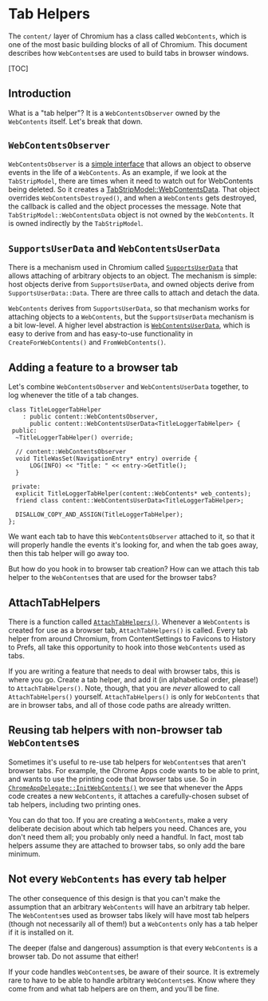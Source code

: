 # Tab Helpers

The `content/` layer of Chromium has a class called `WebContents`, which is one
of the most basic building blocks of all of Chromium. This document describes
how `WebContents`es are used to build tabs in browser windows.

[TOC]

## Introduction

What is a "tab helper"? It is a `WebContentsObserver` owned by the `WebContents`
itself. Let's break that down.

## `WebContentsObserver`

`WebContentsObserver` is a
[simple interface](https://code.google.com/p/chromium/codesearch#chromium/src/content/public/browser/web_contents_observer.h&q=webcontentsobserver)
that allows an object to observe events in the life of a `WebContents`. As an
example, if we look at the `TabStripModel`, there are times when it need to
watch out for WebContents being deleted. So it creates a
[TabStripModel::WebContentsData](https://code.google.com/p/chromium/codesearch#chromium/src/chrome/browser/ui/tabs/tab_strip_model.cc&q=TabStripModel::WebContentsData).
That object overrides `WebContentsDestroyed()`, and when a
`WebContents` gets destroyed, the callback is called and the object
processes the message. Note that `TabStripModel::WebContentsData` object is not owned by the
`WebContents`. It is owned indirectly by the `TabStripModel`.

## `SupportsUserData` and `WebContentsUserData`

There is a mechanism used in Chromium called
[`SupportsUserData`](https://code.google.com/p/chromium/codesearch#chromium/src/base/supports_user_data.h&q=SupportsUserData)
that allows attaching of arbitrary objects to an object. The mechanism is
simple: host objects derive from `SupportsUserData`, and owned objects derive
from `SupportsUserData::Data`. There are three calls to attach and detach the
data.

`WebContents` derives from `SupportsUserData`, so that mechanism works for
attaching objects to a `WebContents`, but the `SupportsUserData` mechanism is a
bit low-level. A higher level abstraction is
[`WebContentsUserData`](https://code.google.com/p/chromium/codesearch#chromium/src/content/public/browser/web_contents_user_data.h&q=WebContentsUserData),
which is easy to derive from and has easy-to-use functionality in
`CreateForWebContents()` and `FromWebContents()`.

## Adding a feature to a browser tab

Let's combine `WebContentsObserver` and `WebContentsUserData` together, to log
whenever the title of a tab changes.

```
class TitleLoggerTabHelper
    : public content::WebContentsObserver,
      public content::WebContentsUserData<TitleLoggerTabHelper> {
 public:
  ~TitleLoggerTabHelper() override;

  // content::WebContentsObserver
  void TitleWasSet(NavigationEntry* entry) override {
      LOG(INFO) << "Title: " << entry->GetTitle();
  }

 private:
  explicit TitleLoggerTabHelper(content::WebContents* web_contents);
  friend class content::WebContentsUserData<TitleLoggerTabHelper>;

  DISALLOW_COPY_AND_ASSIGN(TitleLoggerTabHelper);
};
```

We want each tab to have this `WebContentsObserver` attached to it, so that it
will properly handle the events it's looking for, and when the tab goes away,
then this tab helper will go away too.

But how do you hook in to browser tab creation? How can we attach this tab
helper to the `WebContents`es that are used for the browser tabs?

## AttachTabHelpers

There is a function called
[`AttachTabHelpers()`](https://code.google.com/p/chromium/codesearch#chromium/src/chrome/browser/ui/tab_helpers.cc&q=AttachTabHelpers).
Whenever a `WebContents` is created for use as a browser tab,
`AttachTabHelpers()` is called. Every tab helper from around Chromium,
from ContentSettings to Favicons to History to Prefs, all take this opportunity
to hook into those `WebContents` used as tabs.

If you are writing a feature that needs to deal with browser tabs, this is where
you go. Create a tab helper, and add it (in alphabetical order, please!) to
`AttachTabHelpers()`. Note, though, that you are _never_ allowed to call
`AttachTabHelpers()` yourself. `AttachTabHelpers()` is only for `WebContents`
that are in browser tabs, and all of those code paths are already written.

## Reusing tab helpers with non-browser tab `WebContents`es

Sometimes it's useful to re-use tab helpers for `WebContents`es that aren't
browser tabs. For example, the Chrome Apps code wants to be able to print, and
wants to use the printing code that browser tabs use. So in
[`ChromeAppDelegate::InitWebContents()`](https://code.google.com/p/chromium/codesearch#chromium/src/chrome/browser/ui/apps/chrome_app_delegate.cc&q=ChromeAppDelegate::InitWebContents)
we see that whenever the Apps code creates a new `WebContents`, it attaches a
carefully-chosen subset of tab helpers, including two printing ones.

You can do that too. If you are creating a `WebContents`, make a very deliberate
decision about which tab helpers you need. Chances are, you don't need them all;
you probably only need a handful. In fact, most tab helpers assume they are
attached to browser tabs, so only add the bare minimum.

## Not every `WebContents` has every tab helper

The other consequence of this design is that you can't make the assumption that
an arbitrary `WebContents` will have an arbitrary tab helper. The
`WebContents`es used as browser tabs likely will have most tab helpers (though
not necessarily all of them!) but a `WebContents` only has a tab helper if it is
installed on it.

The deeper (false and dangerous) assumption is that every `WebContents` is a
browser tab. Do not assume that either!

If your code handles `WebContents`es, be aware of their source. It is extremely
rare to have to be able to handle arbitrary `WebContents`es. Know where they
come from and what tab helpers are on them, and you'll be fine.
